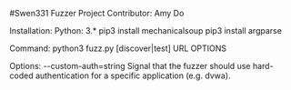 #Swen331 Fuzzer Project
Contributor: Amy Do

Installation:
   Python: 3.*
   pip3 install mechanicalsoup
   pip3 install argparse

Command:
python3 fuzz.py [discover|test] URL OPTIONS

Options:
--custom-auth=string     Signal that the fuzzer should use hard-coded authentication for a specific application (e.g. dvwa).
